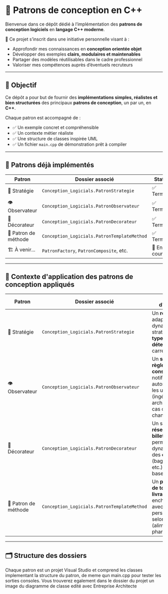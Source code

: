 # 🧠 Patrons de conception en C++

Bienvenue dans ce dépôt dédié à l’implémentation des **patrons de conception logiciels** en **langage C++ moderne**.

📌 Ce projet s’inscrit dans une initiative personnelle visant à :
- Approfondir mes connaissances en **conception orientée objet**
- Développer des exemples **clairs, modulaires et maintenables**
- Partager des modèles réutilisables dans le cadre professionnel
- Valoriser mes compétences auprès d’éventuels recruteurs

---

## 🎯 Objectif

Ce dépôt a pour but de fournir des **implémentations simples, réalistes et bien structurées** des principaux **patrons de conception**, un par un, en **C++**.

Chaque patron est accompagné de :
- ✅ Un exemple concret et compréhensible
- ✅ Un contexte métier réaliste
- ✅ Une structure de classes inspirée UML
- ✅ Un fichier `main.cpp` de démonstration prêt à compiler

---

## 📁 Patrons déjà implémentés

| Patron              | Dossier associé                                  | Statut     |
|---------------------|--------------------------------------------------|------------|
| 🧠 Stratégie         | `Conception_Logicials.PatronStrategie`           | ✅ Terminé |
| 👁️ Observateur       | `Conception_Logicials.PatronObservateur`         | ✅ Terminé |
| 🎨 Décorateur        | `Conception_Logicials.PatronDecorateur`          | ✅ Terminé |
| 🧰 Patron de méthode | `Conception_Logicials.PatronTemplateMethod`      | ✅ Terminé |
| 🏗️ À venir...        | `PatronFactory`, `PatronComposite`, etc.         | 🔄 En cours |

---

## 🧩 Contexte d'application des patrons de conception appliqués

| Patron                | Dossier associé                             | Contexte d'application                                                                 |
|-----------------------|---------------------------------------------|-----------------------------------------------------------------------------------------|
| 🧠 Stratégie          | `Conception_Logicials.PatronStrategie`       | Un **robot nettoyeur** adapte dynamiquement sa stratégie selon le **type de sol détecté** (tapis, carrelage, pavé…). |
| 👁️ Observateur        | `Conception_Logicials.PatronObservateur`     | Un **système de règles de construction** notifie automatiquement les utilisateurs (ingénieur, architecte…) en cas de changement. |
| 🎨 Décorateur         | `Conception_Logicials.PatronDecorateur`      | Un système de **réservation de billets d’avion** permet d’ajouter dynamiquement des **options** (bagage, repas, etc.) à un billet de base. |
| 🧰 Patron de méthode  | `Conception_Logicials.PatronTemplateMethod`  | Un **planificateur de tournées de livraison** suit un enchaînement fixe avec des étapes personnalisables selon le **secteur** (alimentaire, pharmaceutique…). |

---
## 🗂️ Structure des dossiers
Chaque patron est un projet Visual Studio et comprend les classes implementant la structure du patron, de meme qun main.cpp pour tester les sorties consoles.
Vous trouverez egalement dans le dossier du projet un image du diagramme de classe edité avec Entreprise Architecte
